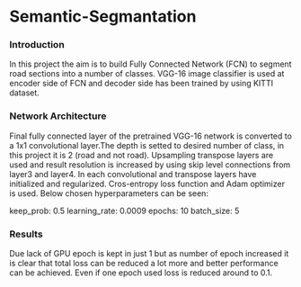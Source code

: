 # Semantic-Segmantation

### Introduction
In this project the aim is to build Fully Connected Network (FCN) to segment road sections into a number of classes. VGG-16 image classifier is used at encoder side of FCN and decoder side has been trained by using KITTI dataset.

### Network Architecture

Final fully connected layer of the pretrained VGG-16 network is converted to a 1x1 convolutional layer.The depth is setted to desired number of class, in this project it is 2 (road and not road). Upsampling transpose layers are used and result resolution is increased by using skip level connections from layer3 and layer4. In each convolutional and transpose layers have initialized and regularized. Cros-entropy loss function and Adam optimizer is used. Below chosen hyperparameters can be seen:

keep_prob: 0.5
learning_rate: 0.0009
epochs: 10
batch_size: 5

### Results

Due lack of GPU epoch is kept in just 1 but as number of epoch increased it is clear that total loss can be reduced a lot more and better performance can be achieved. Even if one epoch used loss is reduced around to 0.1.
